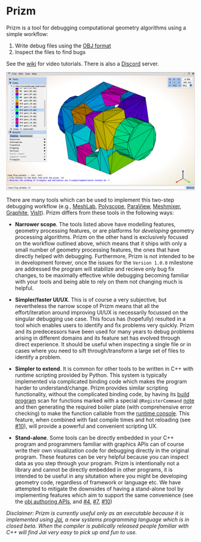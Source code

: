 # Prizm

Prizm is a tool for debugging computational geometry algorithms using a simple workflow:

1. Write debug files using the [OBJ format](https://paulbourke.net/dataformats/obj/)
2. Inspect the files to find bugs

See the [wiki](https://github.com/okmatija/Prizm/wiki) for video tutorials. There is also a [Discord](https://discord.gg/zxKqvwmXNs) server.

<p align="center">
  <img src="docs/Prizm_0.8.0.png" width="640" title="Prizm 0.8.0 Screenshot" alt="Prizm 0.8.0 Screenshot">
</p>

There are many tools which can be used to implement this two-step debugging workflow (e.g., [MeshLab](https://www.meshlab.net/), [Polyscope](https://polyscope.run/), [ParaView](https://www.paraview.org/), [Meshmixer](https://meshmixer.com/), [Graphite](https://github.com/BrunoLevy/GraphiteThree), [VisIt](https://github.com/visit-dav/visit)). Prizm differs from these tools in the following ways:

* **Narrower scope**.  The tools listed above have modelling features, geometry processing features, or are platforms for _developing_ geometry processing algorithms. Prizm on the other hand is exclusively focused on the workflow outlined above, which means that it ships with only a small number of geometry processing features, the ones that have directly helped with debugging.  Furthermore, Prizm is not intended to be in development forever, once the issues for the `Version 1.0.0` milestone are addressed the program will stabilize and recieve only bug fix changes, to be maximally effective while debugging becoming familiar with your tools and being able to rely on them not changing much is helpful.

* **Simpler/faster UI/UX**.  This is of course a very subjective, but nevertheless the narrow scope of Prizm means that all the effort/iteration around improving UI/UX is necessarily focussed on the singular debugging use case.  This focus has (hopefully) resulted in a tool which enables users to identify and fix problems very quickly.  Prizm and its predecessors have been used for many years to debug problems arising in different domains and its feature set has evolved through direct experience. It should be useful when inspecting a single file or in cases where you need to sift through/transform a large set of files to identify a problem.

* **Simpler to extend**. It is common for other tools to be written in C++ with runtime scripting provided by Python.  This system is typically implemented via complicated binding code which makes the program harder to understand/change.  Prizm provides similar scripting functionality, without the complicated binding code, by having its [build program](first.jai) scan for functions marked with a special `@RegisterCommand` [note](https://github.com/Jai-Community/Jai-Community-Library/wiki/Metaprogramming#notes) and then generating the required boiler plate (with comprehensive error checking) to make the function callable from the [runtime console](https://github.com/okmatija/Prizm/wiki#console-commands).  This feature, when combined with fast compile times and hot reloading (see [#10](https://github.com/okmatija/Prizm/issues/10)), will provide a powerful and convenient scripting UX.

* **Stand-alone**.  Some tools can be directly embedded in your C++ program and programmers familiar with graphics APIs can of course write their own visualization code for debugging directly in the original program.  These features can be very helpful because you can inspect data as you step through your program.  Prizm is intentionally not a library and cannot be directly embedded in other programs, it is intended to be useful in any situtation where you might be developing geometry code, regardless of framework or language etc.  We have attempted to mitigate the downsides of having a stand-alone tool by implementing features which aim to support the same convenience (see the [obj authoring APIs](https://github.com/okmatija/Prizm/wiki#obj-file-authoring-apis), and [#4](https://github.com/okmatija/Prizm/issues/4), [#7](https://github.com/okmatija/Prizm/issues/7), [#10](https://github.com/okmatija/Prizm/issues/10))

_Disclaimer: Prizm is currently useful only as an executable because it is implemented using [Jai](https://youtube.com/playlist?list=PLmV5I2fxaiCKfxMBrNsU1kgKJXD3PkyxO&si=WBp0cEltcc6PuWS5), a new systems programming language which is in closed beta.  When the compiler is publically released people familiar with C++ will find Jai very easy to pick up and fun to use._
